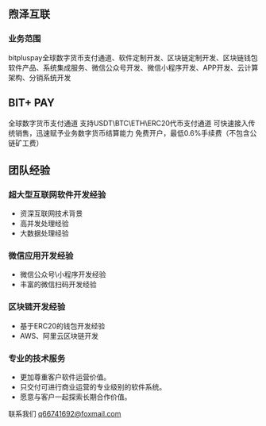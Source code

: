 ## 煦泽互联

### 业务范围
bitpluspay全球数字货币支付通道、软件定制开发、区块链定制开发、区块链钱包软件产品、系统集成服务、微信公众号开发、微信小程序开发、APP开发、云计算架构、分销系统开发

## BIT+ PAY
全球数字货币支付通道
支持USDT\BTC\ETH\ERC20代币支付通道
可快速接入传统销售，迅速赋予业务数字货币结算能力
免费开户，最低0.6%手续费（不包含公链矿工费）

## 团队经验

### 超大型互联网软件开发经验
- 资深互联网技术背景
- 高并发处理经验
- 大数据处理经验

### 微信应用开发经验
- 微信公众号\小程序开发经验
- 丰富的微信扫码开发经验

### 区块链开发经验
- 基于ERC20的钱包开发经验
- AWS、阿里云区块链开发


### 专业的技术服务
- 更加尊重客户软件运营价值。
- 只交付可进行商业运营的专业级别的软件系统。
- 愿意与客户一起探索长期合作价值。

联系我们 [q66741692@foxmail.com](mailto:q66741692@foxmail.com)
